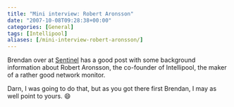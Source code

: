 ```yaml
---
title: "Mini interview: Robert Aronsson"
date: "2007-10-08T09:28:38+00:00"
categories: [General]
tags: [Intellipool]
aliases: [/mini-interview-robert-aronsson/]
---
```


Brendan over at [Sentinel](http://www.secure-eserver.com/) has a good post with some background information about Robert Aronsson, the co-founder of Intellipool, the maker of a rather good network monitor.

Darn, I was going to do that, but as you got there first Brendan, I may as well point to yours. :smile:
